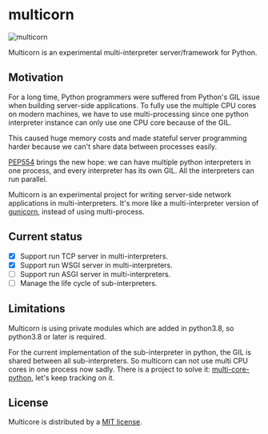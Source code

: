 # multicorn

![multicorn](https://i.redd.it/ipomv2xs5ew41.jpg)

Multicorn is an experimental multi-interpreter server/framework for Python.

## Motivation

For a long time, Python programmers were suffered from Python's GIL issue when building server-side applications. To fully use the multiple CPU cores on modern machines, we have to use multi-processing since one python interpreter instance can only use one CPU core because of the GIL.

This caused huge memory costs and made stateful server programming harder because we can't share data between processes easily.

[PEP554](https://www.python.org/dev/peps/pep-0554/) brings the new hope: we can have multiple python interpreters in one process, and every interpreter has its own GIL. All the interpreters can run parallel.

Multicorn is an experimental project for writing server-side network applications in multi-interpreters. It's more like a multi-interpreter version of [gunicorn](https://gunicorn.org/), instead of using multi-process.

## Current status

- [x] Support run TCP server in multi-interpreters.
- [x] Support run WSGI server in multi-interpreters.
- [ ] Support run ASGI server in multi-interpreters.
- [ ] Manage the life cycle of sub-interpreters.

## Limitations

Multicorn is using private modules which are added in python3.8, so python3.8 or later is required.

For the current implementation of the sub-interpreter in python, the GIL is shared between all sub-interpreters. So multicorn can not use multi CPU cores in one process now sadly. There is a project to solve it: [multi-core-python](https://github.com/ericsnowcurrently/multi-core-python/), let's keep tracking on it.

## License

Multicore is distributed by a [MIT license](https://github.com/aisk/multicorn/tree/master/LICENSE).
